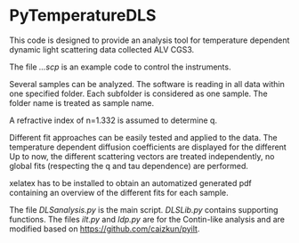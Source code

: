 # PyTemperatureDLS
This code is designed to provide an analysis tool for temperature dependent dynamic light scattering data collected ALV CGS3.

The file *...scp* is an example code to control the instruments.

Several samples can be analyzed. The software is reading in all data within one specified folder. Each subfolder is considered as one sample. The folder name is treated as sample name.

A refractive index of n=1.332 is assumed to determine q.

Different fit approaches can be easily tested and applied to the data. The temperature dependent diffusion coefficients are displayed for the different  
Up to now, the different scattering vectors are treated independently, no global fits (respecting the q and tau dependence) are performed.

xelatex has to be installed to obtain an automatized generated pdf containing an overview of the different fits for each sample.

The file *DLSanalysis.py* is the main script. *DLSLib.py* contains supporting functions. The files *ilt.py* and *ldp.py* are for the Contin-like analysis and are modified based on https://github.com/caizkun/pyilt.
